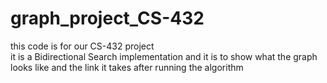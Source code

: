 # graph_project_CS-432
this code is for our CS-432 project  
it is a Bidirectional Search implementation 
and it is to show what the graph looks like and the link it takes 
after running the algorithm 
